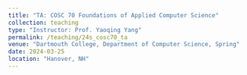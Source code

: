 ```yaml
---
title: "TA: COSC 70 Foundations of Applied Computer Science"
collection: teaching
type: "Instructor: Prof. Yaoqing Yang"
permalink: /teaching/24s_cosc70_ta
venue: "Dartmouth College, Department of Computer Science, Spring"
date: 2024-03-25
location: "Hanover, NH"
---
```

